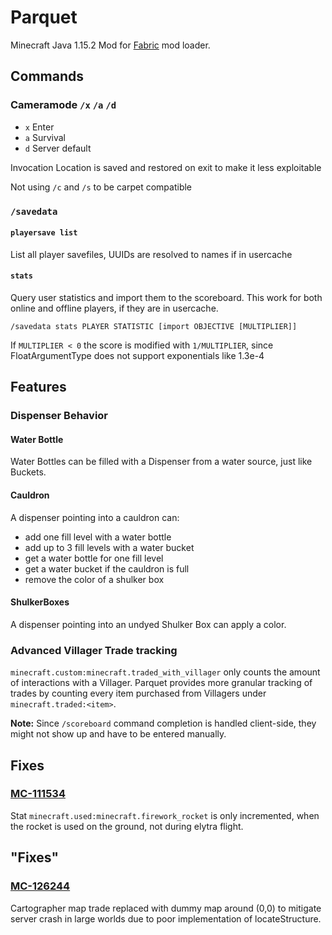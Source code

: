 # Parquet

Minecraft Java 1.15.2 Mod for [Fabric](https://fabricmc.net/) mod loader.

## Commands

### Cameramode `/x` `/a` `/d`

* `x` Enter
* `a` Survival
* `d` Server default
	
Invocation Location is saved and restored on exit to make it less exploitable

Not using `/c` and `/s` to be carpet compatible

### `/savedata`

#### `playersave list`

List all player savefiles, UUIDs are resolved to names if in usercache

#### `stats`

Query user statistics and import them to the scoreboard. This work for both online and offline players, if they are in
usercache.

`/savedata stats PLAYER STATISTIC [import OBJECTIVE [MULTIPLIER]]`

If `MULTIPLIER < 0` the score is modified with `1/MULTIPLIER`, since FloatArgumentType does not support exponentials
like 1.3e-4

## Features

### Dispenser Behavior

#### Water Bottle

Water Bottles can be filled with a Dispenser from a water source, just like Buckets.

#### Cauldron
A dispenser pointing into a cauldron can:

* add one fill level with a water bottle
* add up to 3 fill levels with a water bucket
* get a water bottle for one fill level
* get a water bucket if the cauldron is full
* remove the color of a shulker box

#### ShulkerBoxes

A dispenser pointing into an undyed Shulker Box can apply a color.

### Advanced Villager Trade tracking

`minecraft.custom:minecraft.traded_with_villager` only counts the amount of interactions with a Villager.
Parquet provides more granular tracking of trades by counting every item purchased from Villagers under
`minecraft.traded:<item>`.

**Note:** Since `/scoreboard` command completion is handled client-side, they might not show up and have to be entered
manually.

## Fixes

### [MC-111534](https://bugs.mojang.com/browse/MC-111534)

Stat `minecraft.used:minecraft.firework_rocket` is only incremented, when the rocket is used on the ground, not during
elytra flight.

## "Fixes"

### [MC-126244](https://bugs.mojang.com/browse/MC-126244)

Cartographer map trade replaced with dummy map around (0,0) to mitigate server crash in large worlds due to poor
implementation of locateStructure.
